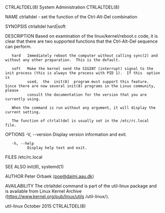 CTRLALTDEL(8)                                                  System Administration                                                 CTRLALTDEL(8)

NAME
       ctrlaltdel - set the function of the Ctrl-Alt-Del combination

SYNOPSIS
       ctrlaltdel hard|soft

DESCRIPTION
       Based  on  examination of the linux/kernel/reboot.c code, it is clear that there are two supported functions that the Ctrl-Alt-Del sequence
       can perform.

       hard   Immediately reboot the computer without calling sync(2) and without any other preparation.  This is the default.

       soft   Make the kernel send the SIGINT (interrupt) signal to the init process (this is always the process with PID 1).  If this  option  is
              used,  the  init(8)  program must support this feature.  Since there are now several init(8) programs in the Linux community, please
              consult the documentation for the version that you are currently using.

       When the command is run without any argument, it will display the current setting.

       The function of ctrlaltdel is usually set in the /etc/rc.local file.

OPTIONS
       -V, --version
              Display version information and exit.

       -h, --help
              Display help text and exit.

FILES
       /etc/rc.local

SEE ALSO
       init(8), systemd(1)

AUTHOR
       Peter Orbaek ⟨poe@daimi.aau.dk⟩

AVAILABILITY
       The ctrlaltdel command is part of the util-linux package and is available from Linux Kernel Archive ⟨https://www.kernel.org/pub/linux/utils
       /util-linux/⟩.

util-linux                                                         October 2015                                                      CTRLALTDEL(8)
